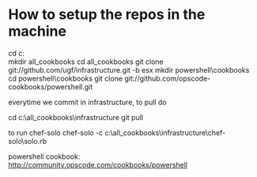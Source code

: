 How to setup the repos in the machine
==============

cd c:\
mkdir all_cookbooks
cd all_cookbooks
git clone git://github.com/ugf/infrastructure.git -b esx
mkdir powershell\cookbooks
cd powershell\cookbooks
git clone git://github.com/opscode-cookbooks/powershell.git

everytime we commit in infrastructure, to pull do

cd c:\all_cookbooks\infrastructure
git pull

to run chef-solo
chef-solo -c c:\all_cookbooks\infrastructure\chef-solo\solo.rb

powershell cookbook: http://community.opscode.com/cookbooks/powershell


